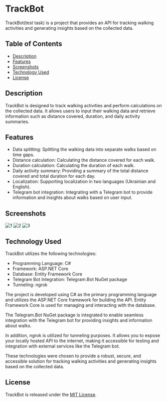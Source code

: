 # TrackBot

TrackBot(test task) is a project that provides an API for tracking walking activities and generating insights based on the collected data.

## Table of Contents

- [Description](#description)
- [Features](#features)
- [Screenshots](#screenshots)
- [Technology Used](#technology-used)
- [License](#license)

## Description

TrackBot is designed to track walking activities and perform calculations on the collected data. It allows users to input their walking data and retrieve information such as distance covered, duration, and daily activity summaries.

## Features

- Data splitting: Splitting the walking data into separate walks based on time gaps.
- Distance calculation: Calculating the distance covered for each walk.
- Duration calculation: Calculating the duration of each walk.
- Daily activity summary: Providing a summary of the total distance covered and total duration for each day.
- Localization: Supporting localization in two languages (Ukrainian and English).
- Telegram bot integration: Integrating with a Telegram bot to provide information and insights about walks based on user input.

## Screenshots

![1](https://github.com/matviiv8/TrackBot/assets/73823120/26e81016-477c-4bb0-b6da-ef8a1cde018b)
![2](https://github.com/matviiv8/TrackBot/assets/73823120/16572460-dbee-4125-9f92-44d9a5718454)
![3](https://github.com/matviiv8/TrackBot/assets/73823120/99dcffe8-b02c-4c7d-8a16-9dee2ddbc7a2)

## Technology Used

TrackBot utilizes the following technologies:

- Programming Language: C#
- Framework: ASP.NET Core
- Database: Entity Framework Core
- Telegram Bot Integration: Telegram.Bot NuGet package
- Tunneling: ngrok

The project is developed using C# as the primary programming language and utilizes the ASP.NET Core framework for building the API. Entity Framework Core is used for managing and interacting with the database.

The Telegram.Bot NuGet package is integrated to enable seamless integration with the Telegram bot for providing insights and information about walks.

In addition, ngrok is utilized for tunneling purposes. It allows you to expose your locally hosted API to the internet, making it accessible for testing and integration with external services like the Telegram bot.

These technologies were chosen to provide a robust, secure, and accessible solution for tracking walking activities and generating insights based on the collected data.

## License

TrackBot is released under the [MIT License](LICENSE).
